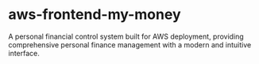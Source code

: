 # aws-frontend-my-money
A personal financial control system built for AWS deployment, providing comprehensive personal finance management with a modern and intuitive interface.
